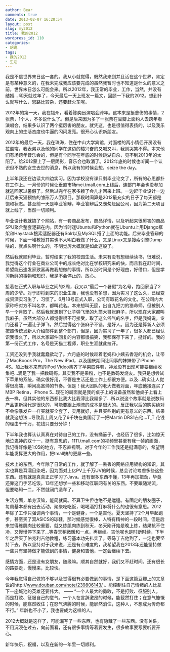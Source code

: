 ```yaml
---
author: Bear
comments: true
date: 2013-02-07 16:20:54
layout: post
slug: my2012
title: 我的2012
wordpress_id: 110
categories:
- 胡说
tags:
- 我的2012
- 生活
---
```


我是不信世界末日这一套的。我从小就觉得，既然我来到并且活在这个世界，肯定是有某种意义的，在我未完成我应该要完成的虽然我暂时也不知道是什么的意义之前，世界末日怎么可能会来。所以2012年，我正常的毕业，工作，当然，并没有结婚…
明天就过年了，今天最后一天上班发一篇文，回顾一下我的2012。想到什么就写什么，思路比较杂，还要赶火车呢。
<!-- more -->
2012年的第一天，我在福州，看着陈奕迅演唱会跨年。这本来是挺悲伤的事情，2张票，1个人，不多说什么了。但是后来因为多了一张票在豆瓣上面约人去跨年看演唱会，结果多认识了两个挺厉害的朋友。就凭这，也是很值得表扬的，以及我乐观向上的生活态度也牛逼的闪闪发亮。很开心认识新朋友。

2012年的最后一天，我在珠海，住在中山大学宾馆，对面楼的两小情侣开房没有拉窗帘，我表弟以及他的同学在这边的楼兴奋的又喊又叫，我则哭笑不得。本来他们有场跨年音乐会的，但是有个同学在年底的时候跳湖自杀，见不到2013年的太阳了。给2012蒙上了一层阴影，音乐会也取消了。2012年底的时候也听闻一个认识但不熟的女生去世的消息，所以我有的时候会想，seize the day。

上半年我还在边读大四边实习。因为学校没有课只剩毕业论文了，所有的心思都扑在工作上。一月份的时候让垂直市场mei.tmall.com上线后，连部门年会也没参加就逃回家过暑假了。然后过完年在家多赖了会儿才回来上班。一边赶毕业设计一边赶后来天猫预售的雏形万人团项目，那段时间算是2012最充实的日子了每天都是饱和状态。甚至前一天是毕业答辩，毕业答辩后又匆匆赶回公司，因为第二天项目就上线了，当然一切顺利。

毕业设计我就搞了个网站，有一套商品发布，商品详情，以及听起来很厉害的商品SPU聚合整套逻辑在内。因为当时迷Ubuntu和Python就在Ubuntu上用Django框架和Haystack搜索适配器还有Solr以及MySQL搭了上面的功能。后来毕业答辩的时候，下面一堆教授其实也不大明白我做了什么，又是Linux又是搜索引擎Dump啥的，就点头啊什么的，不明觉厉大概就是如此这般了。

然后我就顺利毕业，暂时结束了我的校园生活。未来有没有想继续读书，很难说，我觉得这个行业在商业公司中的成长绝对比在学校研究来的快，而且我在赶时间，希望能迅速发家致富再做我想做的事情，所以没时间是个好理由，好借口，但是学习新鲜的事物和知识，我是不会停止的，放心。

接着在正式入职与毕业之间的2周，我又以“最后一个暑假”为名号，跑回家当了2周的少爷。对于即将到来的职业生涯，我也没有多想，因为实习了这么久，已经变成资深实习生了，习惯了。6月18号正式入职，公司有取花名的文化，在公司内大家称呼对方不叫名字，都叫花名。本来想叫无筵，出自九把刀的猎命师，但被别人早一个月取了。然后我就想到了让子弹飞里的九筒大哥张麻子，所以现在大家都叫我麻子。虽然大部分人都觉得很不可接受，取了这么俗气的名字，但是我妈说，专门还看了一遍让子弹飞，然后觉得这个张麻子不错，是好人。因为还是算新人必须按照传统发新人介绍邮件到整个部门，但是，因为实习了一年了，很多人都已经认识我很久了，所以大家邮件回复的内容都很搞笑，我都保存下来了，挺好的。我的第一份正式工作，名号是天猫工程师，职业生涯就此拉开。

工资还没到手我就蠢蠢欲动了。六月底的时候趁着老妈和小姨去香港的机会，让带了MacBoook Pro，The New iPad，以及国庆期间让同事的妹妹带了iPhone 4S。加上我本来有的iPod Video集齐了苹果四件套，神龙没有出现可能要继续收集吧…满足了我一把数码瘾。其实我不是果粉，也不是数码发烧友。我只是想尝试下苹果的系统，确实很好用，不管是生活还是工作上都很方便。以及…确实让人觉得很高端，瞬间高富帅的节奏。但是！我大团队的老大做我对面，年底他接连买了MBP Retina，iPhone 5...现在的局面就是我的桌子上的设备虽然和他桌子上看上去一样，但其实他的东西都比我大比我薄比我屌多了...所以说这个故事就是说数码产品更新换代是很快的，可能要跟上潮流的成本是很大的。反正我以后的购买绝对不会像暴发户一样买就买全套了，实用就好，并且买些别的更有意义的东西。结果就我这想法…导致我上周又花了6千块在美国订了一把Martin DRS1吉他...T_T 花钱的理由千千万，花钱只要分分钟！

下半年我也算认认真真在对待自己的工作，没有捅篓子，也经历了很多，比如惊天地泣鬼神的双十一，挺有意思的，1111.tmall.com的视频里甚至有我一帧的画面，我记得好像是1:05的地方，不忍直视啊。对于今年的工作我还是挺满意的，希望明年能发挥更大的作用，把tmall搞的更屌一些。

技术上的东西，今年除了日常的工作，就了解了一丢丢的网络应用架构的知识，其实也算是耳濡目染吧，因为面对上亿PV上千万UV的时候，总会讨论考虑多些这些东西。还有就是真真正正学习了Java。还有很多东西不懂，13年再加把劲，毕竟还靠这门手艺吃饭。13年还想学一些和移动互联网有关的东西。不要跟随潮流，但要略知一二，不然就闭门造车了。

生活方面，单身汉嘛，能简就简。不算卫生但也绝不是邋遢。有固定的朋友圈子，每周基本都有出去活动，聚聚吃吃饭，喝喝酒打打麻将什么的也很有意思。2012年除了工作只强调两个事情，一个是健身，一个是吉他。夏天坚持了2个月早起跑步，甚至买了双ASICS的球鞋，那时候感觉很棒，人特有精神的一段时间。但是后来觉得练肌肉比较重要，就又练肌肉练到秋天，冬天刚开始是晚上练，结果抗不住冷，又慢慢停下来了…等春天稍微暖和一点，再继续。吉他呢也是时断时续，下半年之后买了伯克利吉他教程，练习基本功先扎实了。等马丁吉他到了，一定也要坚持下去。所以坚持对于我来说，还是有点难度的，我希望我在2013年还能坚持做一些只有坚持做才能做到的事情，健身和吉他，一定会继续下去。

感情方面，还是没有女朋友，随缘嘛。顺其自然就好，我们又不赶时间。还有很长的路要走，慢慢来，比较快。

今年我觉得自己做的不够以及觉得很有必要做到的事情，是下面这篇豆瓣上的文章说的http://www.douban.com/note/239806143/  。能控制住自己情绪的人比拿下一座城池的英雄还要伟大。
—— “一个人最大的勇敢，不是打败、征服别人。而是打败、征服自己的意气。一个人在言辞激昂的时候，能截然打住；在意气慷慨的时候，能翕然收住；在怒气沸腾的时候，能廓然消住，这种人，不想成为传奇都不行。” 
年龄也不小了，我也要成为这样的人。

2012大概就是这样了，可能漏写了一些东西，也有隐藏了一些东西。没有关系，不用沉浸在过去，向前面看，还有很多事情等着要发生，很多故事要写要听要开心。

新年快乐，祝福，以及在新的一年里一切顺利。




